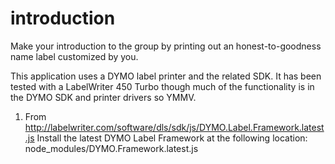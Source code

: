 introduction
============
Make your introduction to the group by printing out an honest-to-goodness
name label customized by you.

This application uses a DYMO label printer and the related SDK. It has been
tested with a LabelWriter 450 Turbo though much of the functionality is in the
DYMO SDK and printer drivers so YMMV.

1) From http://labelwriter.com/software/dls/sdk/js/DYMO.Label.Framework.latest.js
Install the latest DYMO Label Framework at the following location:
    node_modules/DYMO.Framework.latest.js